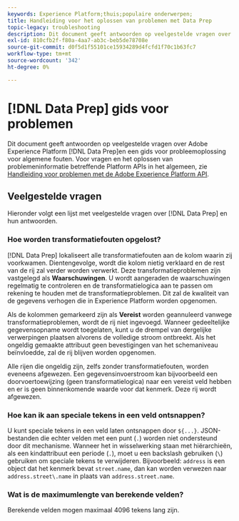 ```yaml
---
keywords: Experience Platform;thuis;populaire onderwerpen;
title: Handleiding voor het oplossen van problemen met Data Prep
topic-legacy: troubleshooting
description: Dit document geeft antwoorden op veelgestelde vragen over Adobe Experience Platform Data Prep.
exl-id: 810cfb2f-f80a-4aa7-ab3c-beb5de78708e
source-git-commit: d0f5d1f55101ce15934289d4fcfd1f70c1b63fc7
workflow-type: tm+mt
source-wordcount: '342'
ht-degree: 0%

---
```


# [!DNL Data Prep] gids voor problemen

Dit document geeft antwoorden op veelgestelde vragen over Adobe Experience Platform [!DNL Data Prep]en een gids voor probleemoplossing voor algemene fouten. Voor vragen en het oplossen van problemeninformatie betreffende Platform APIs in het algemeen, zie [Handleiding voor problemen met de Adobe Experience Platform API](../landing/troubleshooting.md).

## Veelgestelde vragen

Hieronder volgt een lijst met veelgestelde vragen over [!DNL Data Prep] en hun antwoorden.

### Hoe worden transformatiefouten opgelost?

[!DNL Data Prep] lokaliseert alle transformatiefouten aan de kolom waarin zij voorkwamen. Dientengevolge, wordt die kolom nietig verklaard en de rest van de rij zal verder worden verwerkt. Deze transformatieproblemen zijn vastgelegd als **Waarschuwingen**. U wordt aangeraden de waarschuwingen regelmatig te controleren en de transformatielogica aan te passen om rekening te houden met de transformatieproblemen. Dit zal de kwaliteit van de gegevens verhogen die in Experience Platform worden opgenomen.

Als de kolommen gemarkeerd zijn als **Vereist** worden geannuleerd vanwege transformatieproblemen, wordt de rij niet ingevoegd. Wanneer gedeeltelijke gegevensopname wordt toegelaten, kunt u de drempel van dergelijke verwerpingen plaatsen alvorens de volledige stroom ontbreekt. Als het ongeldig gemaakte attribuut geen bevestigingen van het schemaniveau beïnvloedde, zal de rij blijven worden opgenomen.

Alle rijen die ongeldig zijn, zelfs zonder transformatiefouten, worden eveneens afgewezen. Een gegevensinvoerstroom kan bijvoorbeeld een doorvoertoewijzing (geen transformatielogica) naar een vereist veld hebben en er is geen binnenkomende waarde voor dat kenmerk. Deze rij wordt afgewezen.

### Hoe kan ik aan speciale tekens in een veld ontsnappen?

U kunt speciale tekens in een veld laten ontsnappen door `${...}`. JSON-bestanden die echter velden met een punt (`.`) worden niet ondersteund door dit mechanisme. Wanneer het in wisselwerking staan met hiërarchieën, als een kindattribuut een periode (`.`), moet u een backslash gebruiken (`\`) gebruiken om speciale tekens te verwijderen. Bijvoorbeeld: `address` is een object dat het kenmerk bevat `street.name`, dan kan worden verwezen naar `address.street\.name` in plaats van `address.street.name`.

### Wat is de maximumlengte van berekende velden?

Berekende velden mogen maximaal 4096 tekens lang zijn.